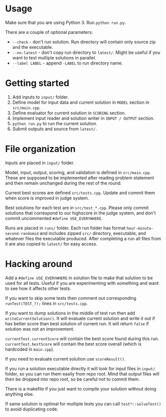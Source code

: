# Usage

Make sure that you are using Python 3. Run `python run.py`.

There are a couple of optional parameters:
* `--check` - don't run solution. Run directory will contain only source zip
and the executable.
* `--no-latest` - don't copy run directory to `latest/`. Might be useful if you
want to test multiple solutions in parallel.
* `--label LABEL` - append `-LABEL` to run directory name.


# Getting started

1. Add inputs to `input/` folder.
2. Define model for input data and current solution in `MODEL` section in
`src/main.cpp`.
3. Define evaluator for current solution in `SCORING` section.
4. Implement input reader and solution writer in `INPUT / OUTPUT` section.
5. `python run.py` to run the current solution.
6. Submit outputs and source from `latest/`.


# File organization

Inputs are placed in `input/` folder.

Model, input, output, scoring, and validation is defined in `src/main.cpp`.
These are supposed to be implemented after reading problem statement and then
remain unchanged during the rest of the round.

Current best scores are defined `src/tests.cpp`. Update and commit them when
score is improved in judge system.

Best solutions for each test are in `src/test_*.cpp`. Please only commit
solutions that correspond to our highscore in the judge system, and don't commit
uncommented `#define USE_EVERYWHERE`.

Runs are placed in `runs/` folder. Each run folder has format
`hour-minute-second-randomid` and includes zipped `src/` directory, executable,
and whatever files the executable produced. After completing a run all files
from it are also copied to `latest/` for easy access.


# Hacking around

Add a `#define USE_EVERYWHERE` in solution file to make that solution to be used
for all tests. Useful if you are experimenting with something and want to see
how it affects other tests.

If you want to skip some tests then comment out corresponding
`runTest(TEST_?);` lines in `src/tests.cpp`.

If you want to dump solutions in the middle of test run then add
`writeCurrentSolution()`. It will evaluate current solution and write it out if
has better score than best solution of current run. It will return `false` if
solution was not an improvement.

`currentTest.currentScore` will contain the best score found during this run.
`currentTest.bestScore` will contain the best score overall (which is hardcoded
in `main.cpp`).

If you need to evaluate current solution use `scoreResult()`.

If you run a solution executable directly it will look for input files in
`input/` folder, so you can run them easily from repo root. Mind that output
files will then be dropped into repo root, so be careful not to commit them.

There is a makefile if you just want to compile your solution without doing
anything else.

If same solution is optimal for multiple tests you can call `test*::solveTest()`
to avoid duplicating code.
